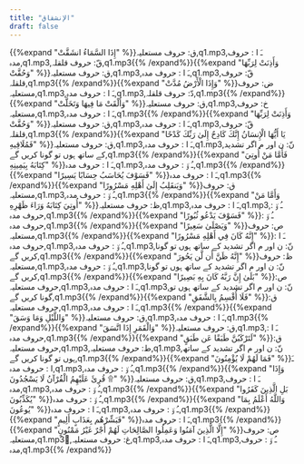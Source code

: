 ```yaml
---
title: "الإنشقاق"
draft: false
---
```

 {{%expand "إِذَا السَّمَاءُ انشَقَّتْ" %}}ق: حروف مستعلیہ,q1.mp3,ـَ ا :  حروف مدہ,q1.mp3,قّ: حروف قلقلہ,q1.mp3{{% /expand%}}{{%expand "وَأَذِنَتْ لِرَبِّهَا وَحُقَّتْ" %}}ق: حروف مستعلیہ,q1.mp3,ـَ ا :  حروف مدہ,q1.mp3,قّ: حروف قلقلہ,q1.mp3{{% /expand%}}{{%expand "وَإِذَا الْأَرْضُ مُدَّتْ" %}}ض: حروف مستعلیہ,q1.mp3,ـَ ا :  حروف مدہ,q1.mp3,دّ: حروف قلقلہ,q1.mp3{{% /expand%}}{{%expand "وَأَلْقَتْ مَا فِيهَا وَتَخَلَّتْ" %}}ق: حروف مستعلیہ,q1.mp3,خ: حروف مستعلیہ,q1.mp3,ـَ ا :  حروف مدہ,q1.mp3{{% /expand%}}{{%expand "وَأَذِنَتْ لِرَبِّهَا وَحُقَّتْ" %}}ق: حروف مستعلیہ,q1.mp3,ـَ ا :  حروف مدہ,q1.mp3,قّ: حروف قلقلہ,q1.mp3{{% /expand%}}{{%expand "يَا أَيُّهَا الْإِنسَانُ إِنَّكَ كَادِحٌ إِلَىٰ رَبِّكَ كَدْحًا فَمُلَاقِيهِ" %}}ق: حروف مستعلیہ,q1.mp3,ـَ ا :  حروف مدہ,q1.mp3,نّ: ن اور م اگر تشدید کے ساتھ ہوں تو گونا کریں گے,q1.mp3{{% /expand%}}{{%expand "فَأَمَّا مَنْ أُوتِيَ كِتَابَهُ بِيَمِينِهِ" %}}ـَ ا :  حروف مدہ,q1.mp3,ـُ و٘ :  حروف مدہ,q1.mp3{{% /expand%}}{{%expand "فَسَوْفَ يُحَاسَبُ حِسَابًا يَسِيرًا" %}}ـَ ا :  حروف مدہ,q1.mp3{{% /expand%}}{{%expand "وَيَنقَلِبُ إِلَىٰ أَهْلِهِ مَسْرُورًا" %}}ق: حروف مستعلیہ,q1.mp3,ـُ و٘ :  حروف مدہ,q1.mp3{{% /expand%}}{{%expand "وَأَمَّا مَنْ أُوتِيَ كِتَابَهُ وَرَاءَ ظَهْرِهِ" %}}ظ: حروف مستعلیہ,q1.mp3,ـَ ا :  حروف مدہ,q1.mp3,ـُ و٘ :  حروف مدہ,q1.mp3{{% /expand%}}{{%expand "فَسَوْفَ يَدْعُو ثُبُورًا" %}}ـُ و٘ :  حروف مدہ,q1.mp3{{% /expand%}}{{%expand "وَيَصْلَىٰ سَعِيرًا" %}}ص: حروف مستعلیہ,q1.mp3{{% /expand%}}{{%expand "إِنَّهُ كَانَ فِي أَهْلِهِ مَسْرُورًا" %}}ـَ ا :  حروف مدہ,q1.mp3,ـُ و٘ :  حروف مدہ,q1.mp3,نّ: ن اور م اگر تشدید کے ساتھ ہوں تو گونا کریں گے,q1.mp3{{% /expand%}}{{%expand "إِنَّهُ ظَنَّ أَن لَّن يَحُورَ" %}}ظ: حروف مستعلیہ,q1.mp3,ـُ و٘ :  حروف مدہ,q1.mp3,نّ: ن اور م اگر تشدید کے ساتھ ہوں تو گونا کریں گے,q1.mp3{{% /expand%}}{{%expand "بَلَىٰ إِنَّ رَبَّهُ كَانَ بِهِ بَصِيرًا" %}}ص: حروف مستعلیہ,q1.mp3,ـَ ا :  حروف مدہ,q1.mp3,نّ: ن اور م اگر تشدید کے ساتھ ہوں تو گونا کریں گے,q1.mp3{{% /expand%}}{{%expand "فَلَا أُقْسِمُ بِالشَّفَقِ" %}}ق: حروف مستعلیہ,q1.mp3,ـَ ا :  حروف مدہ,q1.mp3{{% /expand%}}{{%expand "وَاللَّيْلِ وَمَا وَسَقَ" %}}ق: حروف مستعلیہ,q1.mp3,ـَ ا :  حروف مدہ,q1.mp3{{% /expand%}}{{%expand "وَالْقَمَرِ إِذَا اتَّسَقَ" %}}ق: حروف مستعلیہ,q1.mp3,ـَ ا :  حروف مدہ,q1.mp3{{% /expand%}}{{%expand "لَتَرْكَبُنَّ طَبَقًا عَن طَبَقٍ" %}}ق: حروف مستعلیہ,q1.mp3,ط: حروف مستعلیہ,q1.mp3,نّ: ن اور م اگر تشدید کے ساتھ ہوں تو گونا کریں گے,q1.mp3{{% /expand%}}{{%expand "فَمَا لَهُمْ لَا يُؤْمِنُونَ" %}}ـَ ا :  حروف مدہ,q1.mp3,ـُ و٘ :  حروف مدہ,q1.mp3{{% /expand%}}{{%expand "وَإِذَا قُرِئَ عَلَيْهِمُ الْقُرْآنُ لَا يَسْجُدُونَ ۩" %}}ق: حروف مستعلیہ,q1.mp3,ـَ ا :  حروف مدہ,q1.mp3,ـُ و٘ :  حروف مدہ,q1.mp3{{% /expand%}}{{%expand "بَلِ الَّذِينَ كَفَرُوا يُكَذِّبُونَ" %}}ـُ و٘ :  حروف مدہ,q1.mp3{{% /expand%}}{{%expand "وَاللَّهُ أَعْلَمُ بِمَا يُوعُونَ" %}}ـَ ا :  حروف مدہ,q1.mp3,ـُ و٘ :  حروف مدہ,q1.mp3{{% /expand%}}{{%expand "فَبَشِّرْهُم بِعَذَابٍ أَلِيمٍ" %}}ـَ ا :  حروف مدہ,q1.mp3{{% /expand%}}{{%expand "إِلَّا الَّذِينَ آمَنُوا وَعَمِلُوا الصَّالِحَاتِ لَهُمْ أَجْرٌ غَيْرُ مَمْنُونٍ" %}}ص: حروف مستعلیہ,q1.mp3,ُغ: حروف مستعلیہ,q1.mp3,ـَ ا :  حروف مدہ,q1.mp3,ـُ و٘ :  حروف مدہ,q1.mp3{{% /expand%}}